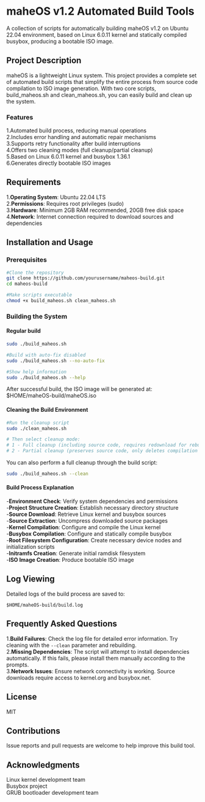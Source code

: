 # maheOS v1.2 Automated Build Tools
A collection of scripts for automatically building maheOS v1.2 on Ubuntu 22.04 environment, based on Linux 6.0.11 kernel and statically compiled busybox, producing a bootable ISO image.
## Project Description
maheOS is a lightweight Linux system. This project provides a complete set of automated build scripts that simplify the entire process from source code compilation to ISO image generation. With two core scripts, build_maheos.sh and clean_maheos.sh, you can easily build and clean up the system.
### Features
1.Automated build process, reducing manual operations  
2.Includes error handling and automatic repair mechanisms  
3.Supports retry functionality after build interruptions  
4.Offers two cleaning modes (full cleanup/partial cleanup)  
5.Based on Linux 6.0.11 kernel and busybox 1.36.1  
6.Generates directly bootable ISO images  
## Requirements
1.**Operating System**: Ubuntu 22.04 LTS  
2.**Permissions**: Requires root privileges (sudo)  
3.**Hardware**: Minimum 2GB RAM recommended, 20GB free disk space  
4.**Network**: Internet connection required to download sources and dependencies  
## Installation and Usage
### Prerequisites  
```bash  
#Clone the repository  
git clone https://github.com/yourusername/maheos-build.git  
cd maheos-build

#Make scripts executable  
chmod +x build_maheos.sh clean_maheos.sh
``` 
### Building the System   
#### Regular build  
```bash
sudo ./build_maheos.sh

#Build with auto-fix disabled
sudo ./build_maheos.sh --no-auto-fix

#Show help information
sudo ./build_maheos.sh --help
```
After successful build, the ISO image will be generated at:
$HOME/maheOS-build/maheOS.iso  
#### Cleaning the Build Environment
```bash
#Run the cleanup script
sudo ./clean_maheos.sh

# Then select cleanup mode:
# 1 - Full cleanup (including source code, requires redownload for rebuild)
# 2 - Partial cleanup (preserves source code, only deletes compilation products)
```
You can also perform a full cleanup through the build script:
```bash
sudo ./build_maheos.sh --clean
```
#### Build Process Explanation  
-**Environment Check**: Verify system dependencies and permissions  
-**Project Structure Creation**: Establish necessary directory structure  
-**Source Download**: Retrieve Linux kernel and busybox sources  
-**Source Extraction**: Uncompress downloaded source packages  
-**Kernel Compilation**: Configure and compile the Linux kernel  
-**Busybox Compilation**: Configure and statically compile busybox  
-**Root Filesystem Configuration**: Create necessary device nodes and initialization scripts  
-**Initramfs Creation**: Generate initial ramdisk filesystem  
-**ISO Image Creation**: Produce bootable ISO image  
## Log Viewing
Detailed logs of the build process are saved to:  
```plaintext  
$HOME/maheOS-build/build.log
```
## Frequently Asked Questions  
1.**Build Failures**: Check the log file for detailed error information. Try cleaning with the `--clean` parameter and rebuilding.  
2.**Missing Dependencies**: The script will attempt to install dependencies automatically. If this fails, please install them manually according to the prompts.  
3.**Network Issues**: Ensure network connectivity is working. Source downloads require access to kernel.org and busybox.net.  
## License  
MIT  
## Contributions  
Issue reports and pull requests are welcome to help improve this build tool.  
## Acknowledgments  
Linux kernel development team  
Busybox project  
GRUB bootloader development team  

